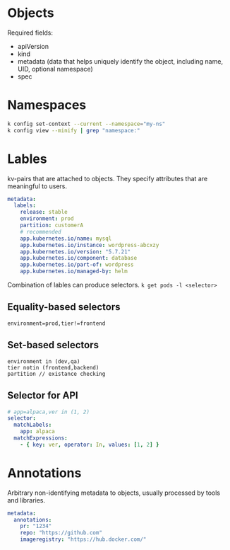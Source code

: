 # Objects

Required fields:

- apiVersion
- kind
- metadata (data that helps uniquely identify the object, including name, UID, optional namespace)
- spec

# Namespaces

```sh
k config set-context --current --namespace="my-ns"
k config view --minify | grep "namespace:"
```

# Lables

kv-pairs that are attached to objects. They specify attributes that are meaningful to users.

```yaml
metadata:
  labels:
    release: stable
    environment: prod
    partition: customerA
    # recommended
    app.kubernetes.io/name: mysql
    app.kubernetes.io/instance: wordpress-abcxzy
    app.kubernetes.io/version: "5.7.21"
    app.kubernetes.io/component: database
    app.kubernetes.io/part-of: wordpress
    app.kubernetes.io/managed-by: helm
```

Combination of lables can produce selectors.
`k get pods -l <selector>`

## Equality-based selectors

`environment=prod,tier!=frontend`

## Set-based selectors

```
environment in (dev,qa)
tier notin (frontend,backend)
partition // existance checking
```

## Selector for API

```yaml
# app=alpaca,ver in (1, 2)
selector:
  matchLabels:
    app: alpaca
  matchExpressions:
    - { key: ver, operator: In, values: [1, 2] }
```

# Annotations

Arbitrary non-identifying metadata to objects, usually processed by tools and libraries.

```yaml
metadata:
  annotations:
    pr: "1234"
    repo: "https://github.com"
    imageregistry: "https://hub.docker.com/"
```
